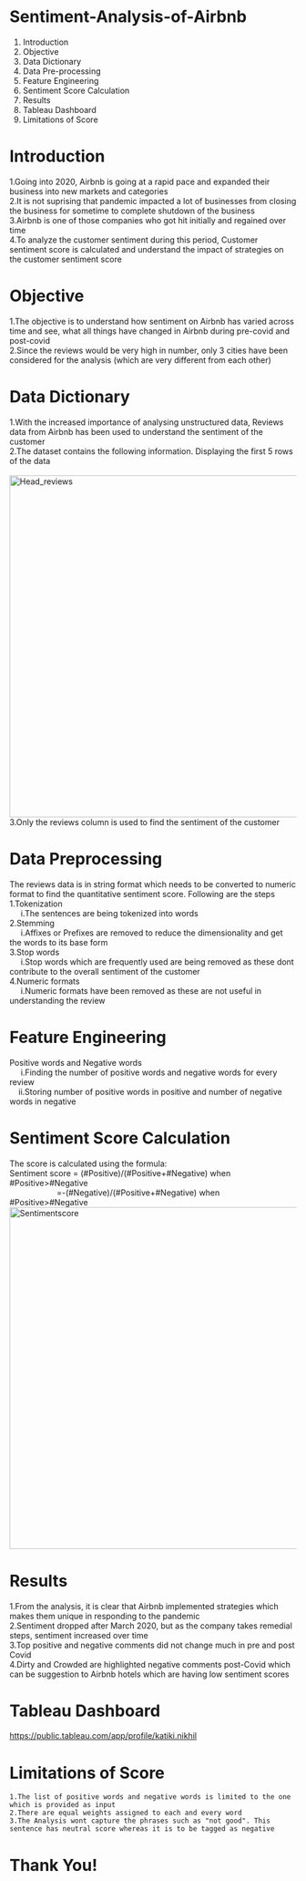 # Sentiment-Analysis-of-Airbnb
  1. Introduction
  2. Objective 
  3. Data Dictionary
  4. Data Pre-processing
  5. Feature Engineering 
  6. Sentiment Score Calculation
  8. Results
  9. Tableau Dashboard 
  10. Limitations of Score
# Introduction 
  1.Going into 2020, Airbnb is going at a rapid pace and expanded their business into new markets and categories <br>
  2.It is not suprising that pandemic impacted a lot of businesses from closing the business for sometime to complete shutdown of the business <br>
  3.Airbnb is one of those companies who got hit initially and regained over time <br>
  4.To analyze the customer sentiment during this period, Customer sentiment score is calculated and understand the impact of strategies on the customer sentiment score
# Objective 
  1.The objective is to understand how sentiment on Airbnb has varied across time and see, what all things have changed in Airbnb during pre-covid and post-covid <br> 
  2.Since the reviews would be very high in number, only 3 cities have been considered for the analysis (which are very different from each other) <br>
# Data Dictionary
  1.With the increased importance of analysing unstructured data, Reviews data from Airbnb has been used to understand the sentiment of the customer <br>
  2.The dataset contains the following information. Displaying the first 5 rows of the data <br> 
  <br>
  <img width="600" alt="Head_reviews" src="https://user-images.githubusercontent.com/89437135/147394621-8317b028-9a39-41cc-90a8-982104396ada.png"> <br>
  3.Only the reviews column is used to find the sentiment of the customer <br>
# Data Preprocessing  
   The reviews data is in string format which needs to be converted to numeric format to find the quantitative sentiment score. Following are the steps <br> 
     1.Tokenization <br>
      &nbsp;&nbsp;&nbsp;&nbsp;    i.The sentences are being tokenized into words<br>
     2.Stemming<br>
       &nbsp;&nbsp;&nbsp;&nbsp;   i.Affixes or Prefixes are removed to reduce the dimensionality and get the words to its base form <br>
     3.Stop words<br>
       &nbsp;&nbsp;&nbsp;&nbsp;   i.Stop words which are frequently used are being removed as these dont contribute to the overall sentiment of the customer <br>
     4.Numeric formats <br>
        &nbsp;&nbsp;&nbsp;&nbsp;  i.Numeric formats have been removed as these are not useful in understanding the review <br>
# Feature Engineering 
   Positive words and Negative words <br>
         &nbsp;&nbsp;&nbsp;&nbsp; i.Finding the number of positive words and negative words for every review <br>
          &nbsp;&nbsp;&nbsp;&nbsp;ii.Storing number of positive words in positive and number of negative words in negative <br>
# Sentiment Score Calculation 
   The score is calculated using the formula: <br>
          Sentiment score = (#Positive)/(#Positive+#Negative) when #Positive>#Negative <br>
                        &nbsp;&nbsp;&nbsp;&nbsp;&nbsp;&nbsp;&nbsp;&nbsp;&nbsp;&nbsp;&nbsp;&nbsp;&nbsp;&nbsp;&nbsp;&nbsp;&nbsp;&nbsp;&nbsp;&nbsp;  =-(#Negative)/(#Positive+#Negative) when #Positive>#Negative<br>
                        <img width="600" alt="Sentimentscore" src="https://user-images.githubusercontent.com/89437135/147394661-cdb53265-33ad-4630-8bd2-ffe5524f7b81.png">
<br>
# Results 
  1.From the analysis, it is clear that Airbnb implemented strategies which makes them unique in responding to the pandemic <br>
  2.Sentiment dropped after March 2020, but as the company takes remedial steps, sentiment increased over time <br>
  3.Top positive and negative comments did not change much in pre and post Covid  <br>
  4.Dirty and Crowded are highlighted negative comments post-Covid which can be suggestion to Airbnb hotels which are having low sentiment scores <br>
# Tableau Dashboard 
https://public.tableau.com/app/profile/katiki.nikhil

  
# Limitations of Score 
    1.The list of positive words and negative words is limited to the one which is provided as input 
    2.There are equal weights assigned to each and every word 
    3.The Analysis wont capture the phrases such as "not good". This sentence has neutral score whereas it is to be tagged as negative 
  
# Thank You!
